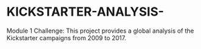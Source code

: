 # KICKSTARTER-ANALYSIS-
Module 1 Challenge: This project provides a global analysis of the Kickstarter campaigns from 2009 to 2017. 
